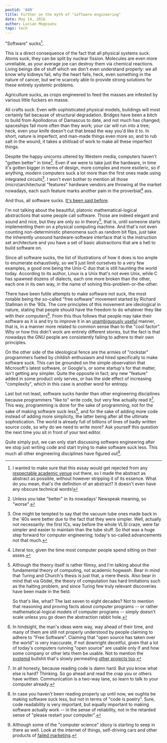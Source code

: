 ```yaml
---
postid: '049'
title: Further on the myth of "software engineering"
date: May 14, 2016
author: Lucian Mogoșanu
tags: tech
---
```


"Software" sucks[^1].

This is a direct consequence of the fact that all physical systems
suck. Atoms suck, they can be split by nuclear fission. Molecules are
even more unreliable, as your average joe can destroy them via chemical
reactions. Living beings die of stuff which we don't even understand
properly: we all know why kidneys fail, why the heart fails, heck, even
something in the nature of cancer, but we're scarcely able to provide
strong solutions for these entirely *systemic* problems.

Agriculture sucks, as crops engineered to feed the masses are infested
by various little fuckers en masse.

All crafts suck. Even with sophisticated physical models, buildings will
most certainly fail because of structural degradation. Bridges have been
a bitch to build from Apollodorus of Damascus to date, and not much has
changed; spaceships fail more often than they work; your car will run
into a tree; heck, even your knife doesn't cut that bread the way you'd
like it to. In short, nature is imperfect, and man-made things even more
so, and to rub salt in the wound, it takes a shitload of work to make
all these imperfect things.

Despite the happy unicorns uttered by Western media, computers haven't
"gotten better" in time[^2]. Even if we were to take just the hardware,
in time it's gotten bigger in terms of design, more complex and more
esoteric, so if anything, modern computers suck a lot more than the
first ones made using integrated circuits[^3]. I won't even bother to
mention all those (micro)architectural "features" hardware vendors are
throwing at the market nowadays, each such feature marks another pain in
the proverbial[^4] ass.

And thus, all software sucks. [It's been said before][cat-v].

I'm not talking about the beautiful, platonic mathematical-logical
abstractions that some people call software. Those are indeed elegant
and sound and nice, but they are only so in theory[^5], that is, until
someone starts implementing them on a physical computing machine. And
that's not even counting non-deterministic phenomena such as random bit
flips, just take the inherently unsound hardware-software interface that
is the instruction set architecture and you have a set of basic
abstractions that are a hell to build software on.

Since all software sucks, the list of illustrations of how it does is
too ample to enumerate exhaustively, so we'll just limit ourselves to a
very few examples, a good one being the Unix-C duo that is still
haunting the world today. According to its author, Linux is a Unix
that's not even Unix, while C has spawned dozens of dialects, each one
more broken than the other, each one in its own way, in the name of
solving this-problem-or-the-other.

There have been futile attempts to make software not suck, the most
notable being the so-called "free software" movement started by Richard
Stallman in the '80s. The core principles of this movement are
ideological in nature, stating that people should have the freedom to do
whatever they like with their computers[^6]. From this thus follows that
people may take their software as it is and try to improve it in an
[unambiguously useful][myth-i] manner, that is, in a manner more related
to common sense than to the "cool factor". Why or how this didn't work
are entirely different stories, but the fact is that nowadays the GNU
people are consistently failing to adhere to their own principles.

On the other side of the ideological fence are the armies of "rockstar"
programmers fueled by childish enthusiasm and hired specifically to make
software suck. This can be grounded on the simple observation that
Microsoft's latest software, or Google's, or some startup's for that
matter, isn't getting any simpler. Quite the opposite in fact; any new
"feature" added in some product only serves, or has the side effect of
increasing "complexity", which in this case is another word for entropy.

Last but not least, software sucks harder than other engineering
disciplines because programmers "like to" write code, but very few
actually read it[^7]. This way, programming is done for the sake of
programming, not for the sake of making software suck less[^8], and for
the sake of adding more code instead of adding more simplicity, the
latter being after all the ultimate sophistication. The world is already
full of billions of lines of badly written source code, so why do we
need to write more? Ask yourself this question the next time you sit in
front of your text editor.

Quite simply put, we can only start discussing software engineering
after we stop just writing code and start trying to make software suck
less. This much all other engineering disciplines have figured out[^9].

[^1]: I wanted to make sure that this essay would get rejected from any
[respectable academic venue][academic-hogwash] out there, so I made the
abstract as abstract as possible, without however stripping it of its
essence. What do you mean, that's the definition of an abstract? It
doesn't even have any obscure technical words!

[^2]: Unless you take "better" in its nowadays' Newspeak meaning, so
"worse".

[^3]: One might be tempted to say that the vacuum tube ones made back in
the '40s were better due to the fact that they were simpler. Well,
actually not necessarily: the first ICs, way before the whole VLSI
craze, were far simpler and easier to maintain than the tube stuff. So
*that* was a huge step forward for computer engineering; today's
so-called advancements not that much.

[^4]: Literal too, given the time most computer people spend sitting on
their asses.

[^5]: Although the theory itself is rather flimsy, and I'm talking about
the fundamental theory of computing, not academic hogwash. Bear in mind
that Turing and Church's thesis is just that, a mere thesis. Also bear
in mind that via Gödel, the theory of computation has hard limitations
such as the halting problem, and since Turing few truly relevant
discoveries have been made in the field.

    So that's like, what? The last seven to eight decades? Not to
    mention that reasoning and proving facts about computer programs --
    or rather mathematical-logical models of computer programs -- simply
    doesn't scale unless you go down the abstraction rabbit hole.

[^6]: In hindsight, the man's ideas were way, way ahead of their time,
and many of them are still not properly understood by people claiming to
adhere to "Free Software". Claiming that "open source has taken over the
world" is very inaccurate, if not downright deceitful, given that a lot
of today's computers running "open source" are usable only if and how
some company or other lets them be usable. Not to mention the
[systemd][systemd] bullshit that's slowly permeating
[other projects too][ghc].

[^7]: In all honesty, because reading code is damn hard. But you know
what else is hard? Thinking. So go ahead and read the crap you or others
have written. Communication is a two-way lane, so learn to talk to your
computer already.

[^8]: In case you haven't been reading properly up until now, we oughta
be making software suck less, but not in terms of "code is
poetry". Sure, code readability is very important, but equally important
to making software actually work -- in the sense of reliability, not in
the retarded sense of "please restart your computer".

[^9]: Although some of the "computer science" idiocy is starting to seep
in there as well. Look at the internet of things, self-driving cars and
other products of [failed marketing][failure-marketing].

[academic-hogwash]: /posts/y02/045-academic-hogwash.html
[cat-v]: http://harmful.cat-v.org/software/
[systemd]: /posts/y01/02b-how-and-why-systemd-has-won.html
[ghc]: /posts/y02/03e-ghc-teaching.html
[myth-i]: /posts/y02/03c-the-myth-of-software-engineering.html
[failure-marketing]: /posts/y02/043-on-the-failure-of-marketing.html
